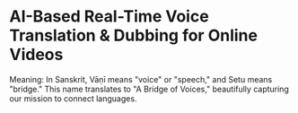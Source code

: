 # AI-Based Real-Time Voice Translation & Dubbing for Online Videos
Meaning: In Sanskrit, Vāṇī means "voice" or "speech," and Setu means "bridge." This name translates to "A Bridge of Voices," beautifully capturing our mission to connect languages.
